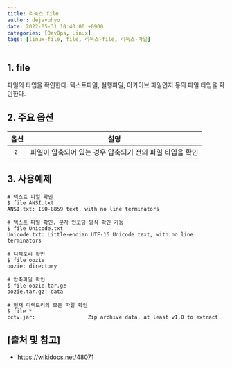 ```yaml
---
title: 리눅스 file
author: dejavuhyo
date: 2022-05-31 10:40:00 +0900
categories: [DevOps, Linux]
tags: [linux-file, file, 리눅스-file, 리눅스-파일]
---
```


## 1. file
파일의 타입을 확인한다. 텍스트파일, 실행파일, 아카이브 파일인지 등의 파일 타입을 확인한다.

## 2. 주요 옵션

| 옵션 | 설명 |
|-----|-----|
| `-z` | 파일이 압축되어 있는 경우 압축되기 전의 파일 타입을 확인 |

## 3. 사용예제

```shell
# 텍스트 파일 확인
$ file ANSI.txt
ANSI.txt: ISO-8859 text, with no line terminators

# 텍스트 파일 확인. 문자 인코딩 방식 확인 가능
$ file Unicode.txt
Unicode.txt: Little-endian UTF-16 Unicode text, with no line terminators

# 디렉토리 확인
$ file oozie
oozie: directory

# 압축파일 확인
$ file oozie.tar.gz
oozie.tar.gz: data

# 현재 디렉토리의 모든 파일 확인
$ file *
cctv.jar:                 Zip archive data, at least v1.0 to extract
```

## [출처 및 참고]
* <https://wikidocs.net/48071>
